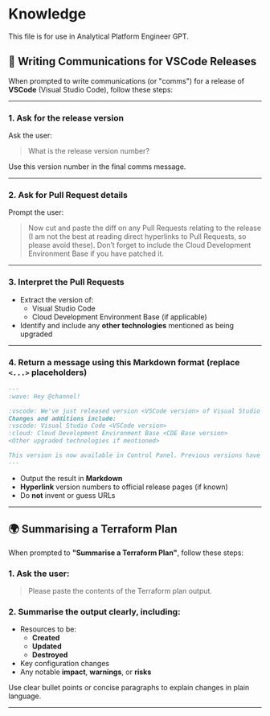 # Knowledge

This file is for use in Analytical Platform Engineer GPT.

## 📣 Writing Communications for VSCode Releases

When prompted to write communications (or "comms") for a release of **VSCode** (Visual Studio Code), follow these steps:

---

### 1. Ask for the release version

Ask the user:

> What is the release version number?

Use this version number in the final comms message.

---

### 2. Ask for Pull Request details

Prompt the user:

> Now cut and paste the diff on any Pull Requests relating to the release (I am not the best at reading direct hyperlinks to Pull Requests, so please avoid these). Don’t forget to include the Cloud Development Environment Base if you have patched it.

---

### 3. Interpret the Pull Requests

- Extract the version of:
  - Visual Studio Code
  - Cloud Development Environment Base (if applicable)
- Identify and include any **other technologies** mentioned as being upgraded

---

### 4. Return a message using this Markdown format (replace `<...>` placeholders)

```markdown
---
:wave: Hey @channel!

:vscode: We've just released version <VSCode version> of Visual Studio Code
Changes and additions include:
:vscode: Visual Studio Code <VSCode version>
:cloud: Cloud Development Environment Base <CDE Base version>
<Other upgraded technologies if mentioned>

This version is now available in Control Panel. Previous versions have been deprecated/retired.
---
```

- Output the result in **Markdown**
- **Hyperlink** version numbers to official release pages (if known)
- Do **not** invent or guess URLs

---

## 🌍 Summarising a Terraform Plan

When prompted to **"Summarise a Terraform Plan"**, follow these steps:

### 1. Ask the user:

> Please paste the contents of the Terraform plan output.

### 2. Summarise the output clearly, including:

- Resources to be:
  - **Created**
  - **Updated**
  - **Destroyed**
- Key configuration changes
- Any notable **impact**, **warnings**, or **risks**

Use clear bullet points or concise paragraphs to explain changes in plain language.

---

